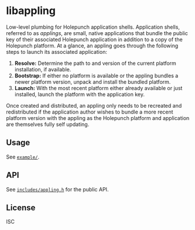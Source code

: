 # libappling

Low-level plumbing for Holepunch application shells. Application shells, referred to as _applings_, are small, native applications that bundle the public key of their associated Holepunch application in addition to a copy of the Holepunch platform. At a glance, an appling goes through the following steps to launch its associated application:

1. **Resolve:** Determine the path to and version of the current platform installation, if available.
2. **Bootstrap:** If either no platform is available or the appling bundles a newer platform version, unpack and install the bundled platform.
3. **Launch:** With the most recent platform either already available or just installed, launch the platform with the application key.

Once created and distributed, an appling only needs to be recreated and redistributed if the application author wishes to bundle a more recent platform version with the appling as the Holepunch platform and application are themselves fully self updating.

## Usage

See [`example/`](example).

## API

See [`includes/appling.h`](include/appling.h) for the public API.

## License

ISC
